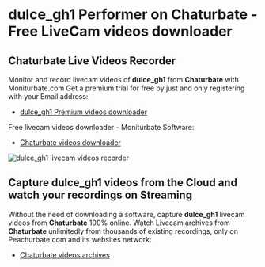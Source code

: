 # dulce_gh1 Performer on Chaturbate - Free LiveCam videos downloader

## Chaturbate Live Videos Recorder

Monitor and record livecam videos of **dulce_gh1** from **Chaturbate** with Moniturbate.com
Get a premium trial for free by just and only registering with your Email address:
* [dulce_gh1 Premium videos downloader](https://moniturbate.com/request-demo-licence-key.html)

Free livecam videos downloader - Moniturbate Software:
* [Chaturbate videos downloader](https://moniturbate.com/moniturbate-download-software.html)

![dulce_gh1 livecam videos recorder](https://peachurnet.com/templates/moniturbate-software.png)


## Capture dulce_gh1 videos from the Cloud and watch your recordings on Streaming

Without the need of downloading a software, capture **dulce_gh1** livecam videos from **Chaturbate** 100% online.
Watch Livecam archives from **Chaturbate** unlimitedly from thousands of existing recordings, only on Peachurbate.com and its websites network:
* [Chaturbate videos archives](https://peachurnet.com/)